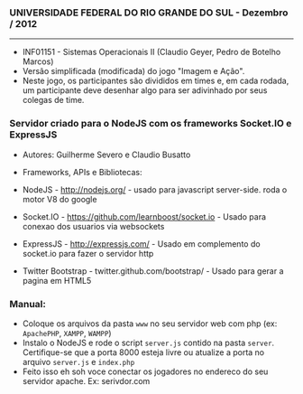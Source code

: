 ### UNIVERSIDADE FEDERAL DO RIO GRANDE DO SUL - Dezembro / 2012
---------------
- INF01151 - Sistemas Operacionais II (Claudio Geyer, Pedro de Botelho Marcos)
- Versão simplificada (modificada) do jogo "Imagem e Ação".
- Neste jogo, os participantes são divididos em times e, em cada rodada, um participante deve desenhar algo para ser adivinhado por seus colegas de time.

### Servidor criado para o NodeJS com os frameworks Socket.IO e ExpressJS

- Autores: Guilherme Severo e Claudio Busatto

- Frameworks, APIs e Bibliotecas:

- NodeJS - http://nodejs.org/ - usado para javascript server-side. roda o motor V8 do google 

- Socket.IO - https://github.com/learnboost/socket.io - Usado para conexao dos usuarios via websockets

- ExpressJS - http://expressjs.com/ - Usado em complemento do socket.io para fazer o servidor http
- Twitter Bootstrap - twitter.github.com/bootstrap/ - Usado para gerar a pagina em HTML5

### Manual: 
- Coloque os arquivos da pasta `www` no seu servidor web com php (ex: `ApachePHP`, `XAMPP`, `WAMPP`)
- Instalo o NodeJS e rode o script `server.js` contido na pasta `server`. Certifique-se que a porta 8000 esteja livre
	ou atualize a porta no arquivo `server.js` e `index.php`
- Feito isso eh soh voce conectar os jogadores no endereco do seu servidor apache. Ex: serivdor.com
  


